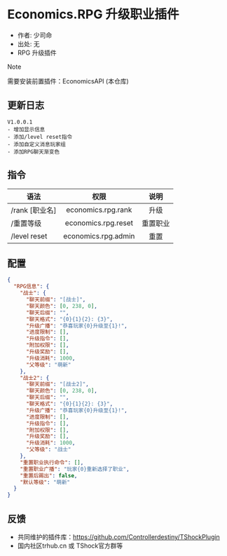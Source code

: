 # Economics.RPG 升级职业插件

- 作者: 少司命
- 出处: 无
- RPG 升级插件

> [!NOTE]  
> 需要安装前置插件：EconomicsAPI (本仓库)  

## 更新日志

```
V1.0.0.1
- 增加显示信息
- 添加/level reset指令
- 添加自定义消息玩家组
- 添加RPG聊天渐变色
```

## 指令

| 语法           |        权限         |   说明   |
| -------------- | :-----------------: | :------: |
| /rank [职业名] | economics.rpg.rank  |   升级   |
| /重置等级      | economics.rpg.reset | 重置职业 |
| /level reset   | economics.rpg.admin | 重置     |

## 配置

```json
{
  "RPG信息": {
    "战士": {
      "聊天前缀": "[战士]",
      "聊天颜色": [0, 238, 0],
      "聊天后缀": "",
      "聊天格式": "{0}{1}{2}: {3}",
      "升级广播": "恭喜玩家{0}升级至{1}!",
      "进度限制": [],
      "升级指令": [],
      "附加权限": [],
      "升级奖励": [],
      "升级消耗": 1000,
      "父等级": "萌新"
    },
    "战士2": {
      "聊天前缀": "[战士2]",
      "聊天颜色": [0, 238, 0],
      "聊天后缀": "",
      "聊天格式": "{0}{1}{2}: {3}",
      "升级广播": "恭喜玩家{0}升级至{1}!",
      "进度限制": [],
      "升级指令": [],
      "附加权限": [],
      "升级奖励": [],
      "升级消耗": 1000,
      "父等级": "战士"
    },
    "重置职业执行命令": [],
    "重置职业广播": "玩家{0}重新选择了职业",
    "重置后踢出": false,
    "默认等级": "萌新"
  }
}
```
## 反馈
- 共同维护的插件库：https://github.com/Controllerdestiny/TShockPlugin
- 国内社区trhub.cn 或 TShock官方群等
